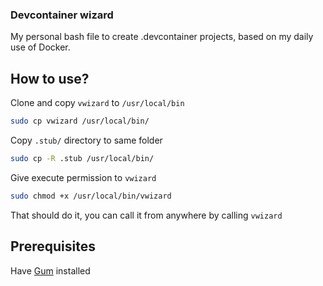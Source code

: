 ### Devcontainer wizard

My personal bash file to create .devcontainer projects, based on my daily use of Docker.

## How to use?
Clone and copy `vwizard` to `/usr/local/bin`

```sh
sudo cp vwizard /usr/local/bin/
```

Copy `.stub/` directory to same folder

```sh
sudo cp -R .stub /usr/local/bin/
```

Give execute permission to `vwizard` 

```sh
sudo chmod +x /usr/local/bin/vwizard
```

That should do it, you can call it from anywhere by calling `vwizard`

## Prerequisites
Have [Gum](https://github.com/charmbracelet/gum) installed